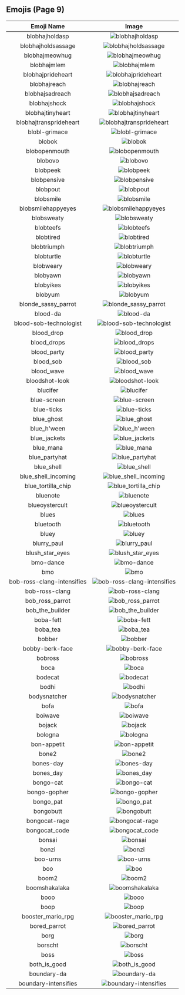 
  ## Emojis (Page 9)
  |Emoji Name|Image|
  | :-: | :-: |
  |blobhajholdasp| ![blobhajholdasp](/output/blobhajholdasp.png)|
  |blobhajholdsassage| ![blobhajholdsassage](/output/blobhajholdsassage.png)|
  |blobhajmeowhug| ![blobhajmeowhug](/output/blobhajmeowhug.png)|
  |blobhajmlem| ![blobhajmlem](/output/blobhajmlem.png)|
  |blobhajprideheart| ![blobhajprideheart](/output/blobhajprideheart.png)|
  |blobhajreach| ![blobhajreach](/output/blobhajreach.png)|
  |blobhajsadreach| ![blobhajsadreach](/output/blobhajsadreach.png)|
  |blobhajshock| ![blobhajshock](/output/blobhajshock.png)|
  |blobhajtinyheart| ![blobhajtinyheart](/output/blobhajtinyheart.png)|
  |blobhajtransprideheart| ![blobhajtransprideheart](/output/blobhajtransprideheart.png)|
  |blobl-grimace| ![blobl-grimace](/output/blobl-grimace.gif)|
  |blobok| ![blobok](/output/blobok.png)|
  |blobopenmouth| ![blobopenmouth](/output/blobopenmouth.png)|
  |blobovo| ![blobovo](/output/blobovo.png)|
  |blobpeek| ![blobpeek](/output/blobpeek.png)|
  |blobpensive| ![blobpensive](/output/blobpensive.png)|
  |blobpout| ![blobpout](/output/blobpout.png)|
  |blobsmile| ![blobsmile](/output/blobsmile.png)|
  |blobsmilehappyeyes| ![blobsmilehappyeyes](/output/blobsmilehappyeyes.png)|
  |blobsweaty| ![blobsweaty](/output/blobsweaty.png)|
  |blobteefs| ![blobteefs](/output/blobteefs.png)|
  |blobtired| ![blobtired](/output/blobtired.png)|
  |blobtriumph| ![blobtriumph](/output/blobtriumph.png)|
  |blobturtle| ![blobturtle](/output/blobturtle.png)|
  |blobweary| ![blobweary](/output/blobweary.png)|
  |blobyawn| ![blobyawn](/output/blobyawn.png)|
  |blobyikes| ![blobyikes](/output/blobyikes.png)|
  |blobyum| ![blobyum](/output/blobyum.png)|
  |blonde_sassy_parrot| ![blonde_sassy_parrot](/output/blonde_sassy_parrot.gif)|
  |blood-da| ![blood-da](/output/blood-da.png)|
  |blood-sob-technologist| ![blood-sob-technologist](/output/blood-sob-technologist.png)|
  |blood_drop| ![blood_drop](/output/blood_drop.png)|
  |blood_drops| ![blood_drops](/output/blood_drops.png)|
  |blood_party| ![blood_party](/output/blood_party.png)|
  |blood_sob| ![blood_sob](/output/blood_sob.png)|
  |blood_wave| ![blood_wave](/output/blood_wave.png)|
  |bloodshot-look| ![bloodshot-look](/output/bloodshot-look.png)|
  |blucifer| ![blucifer](/output/blucifer.png)|
  |blue-screen| ![blue-screen](/output/blue-screen.png)|
  |blue-ticks| ![blue-ticks](/output/blue-ticks.jpg)|
  |blue_ghost| ![blue_ghost](/output/blue_ghost.png)|
  |blue_h'ween| ![blue_h'ween](/output/blue_h'ween.png)|
  |blue_jackets| ![blue_jackets](/output/blue_jackets.png)|
  |blue_mana| ![blue_mana](/output/blue_mana.png)|
  |blue_partyhat| ![blue_partyhat](/output/blue_partyhat.png)|
  |blue_shell| ![blue_shell](/output/blue_shell.png)|
  |blue_shell_incoming| ![blue_shell_incoming](/output/blue_shell_incoming.gif)|
  |blue_tortilla_chip| ![blue_tortilla_chip](/output/blue_tortilla_chip.png)|
  |bluenote| ![bluenote](/output/bluenote.png)|
  |blueoystercult| ![blueoystercult](/output/blueoystercult.png)|
  |blues| ![blues](/output/blues.png)|
  |bluetooth| ![bluetooth](/output/bluetooth.png)|
  |bluey| ![bluey](/output/bluey.gif)|
  |blurry_paul| ![blurry_paul](/output/blurry_paul.png)|
  |blush_star_eyes| ![blush_star_eyes](/output/blush_star_eyes.png)|
  |bmo-dance| ![bmo-dance](/output/bmo-dance.gif)|
  |bmo| ![bmo](/output/bmo.gif)|
  |bob-ross-clang-intensifies| ![bob-ross-clang-intensifies](/output/bob-ross-clang-intensifies.gif)|
  |bob-ross-clang| ![bob-ross-clang](/output/bob-ross-clang.png)|
  |bob_ross_parrot| ![bob_ross_parrot](/output/bob_ross_parrot.gif)|
  |bob_the_builder| ![bob_the_builder](/output/bob_the_builder.png)|
  |boba-fett| ![boba-fett](/output/boba-fett.gif)|
  |boba_tea| ![boba_tea](/output/boba_tea.png)|
  |bobber| ![bobber](/output/bobber.jpg)|
  |bobby-berk-face| ![bobby-berk-face](/output/bobby-berk-face.png)|
  |bobross| ![bobross](/output/bobross.png)|
  |boca| ![boca](/output/boca.jpg)|
  |bodecat| ![bodecat](/output/bodecat.png)|
  |bodhi| ![bodhi](/output/bodhi.jpg)|
  |bodysnatcher| ![bodysnatcher](/output/bodysnatcher.jpg)|
  |bofa| ![bofa](/output/bofa.png)|
  |boiwave| ![boiwave](/output/boiwave.png)|
  |bojack| ![bojack](/output/bojack.png)|
  |bologna| ![bologna](/output/bologna.png)|
  |bon-appetit| ![bon-appetit](/output/bon-appetit.jpg)|
  |bone2| ![bone2](/output/bone2.png)|
  |bones-day| ![bones-day](/output/bones-day.png)|
  |bones_day| ![bones_day](/output/bones_day.png)|
  |bongo-cat| ![bongo-cat](/output/bongo-cat.gif)|
  |bongo-gopher| ![bongo-gopher](/output/bongo-gopher.gif)|
  |bongo_pat| ![bongo_pat](/output/bongo_pat.gif)|
  |bongobutt| ![bongobutt](/output/bongobutt.gif)|
  |bongocat-rage| ![bongocat-rage](/output/bongocat-rage.gif)|
  |bongocat_code| ![bongocat_code](/output/bongocat_code.gif)|
  |bonsai| ![bonsai](/output/bonsai.png)|
  |bonzi| ![bonzi](/output/bonzi.png)|
  |boo-urns| ![boo-urns](/output/boo-urns.jpg)|
  |boo| ![boo](/output/boo.gif)|
  |boom2| ![boom2](/output/boom2.gif)|
  |boomshakalaka| ![boomshakalaka](/output/boomshakalaka.png)|
  |booo| ![booo](/output/booo.gif)|
  |boop| ![boop](/output/boop.gif)|
  |booster_mario_rpg| ![booster_mario_rpg](/output/booster_mario_rpg.gif)|
  |bored_parrot| ![bored_parrot](/output/bored_parrot.gif)|
  |borg| ![borg](/output/borg.png)|
  |borscht| ![borscht](/output/borscht.gif)|
  |boss| ![boss](/output/boss.png)|
  |both_is_good| ![both_is_good](/output/both_is_good.jpg)|
  |boundary-da| ![boundary-da](/output/boundary-da.png)|
  |boundary-intensifies| ![boundary-intensifies](/output/boundary-intensifies.gif)|
  